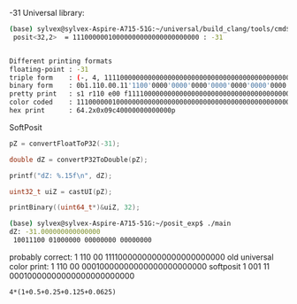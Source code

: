 -31
Universal library:

```bash
(base) sylvex@sylvex-Aspire-A715-51G:~/universal/build_clang/tools/cmd$ ./posit -31
 posit<32,2>  = 11100000010000000000000000000000 : -31


Different printing formats
floating-point : -31
triple form    : (-, 4, 1111000000000000000000000000000000000000000000000000000000)
binary form    : 0b1.110.00.11'1100'0000'0000'0000'0000'0000'0000'0000'0000'0000'0000'0000'0000'0000
pretty print   : s1 r110 e00 f1111000000000000000000000000000000000000000000000000000000 qNW v-31
color coded    : 1110000001000000000000000000000000000000000000000000000000000000
hex print      : 64.2x0x09c40000000000000p
```

SoftPosit

```cpp
pZ = convertFloatToP32(-31);

double dZ = convertP32ToDouble(pZ);

printf("dZ: %.15f\n", dZ);

uint32_t uiZ = castUI(pZ);

printBinary((uint64_t*)&uiZ, 32);
```

```bash
(base) sylvex@sylvex-Aspire-A715-51G:~/posit_exp$ ./main 
dZ: -31.000000000000000
 10011100 01000000 00000000 00000000
```

probably correct: 
1 110 00 11110000000000000000000000
old universal color print:
1 110 00 00010000000000000000000000
softposit
1 001 11 00010000000000000000000000

`4*(1+0.5+0.25+0.125+0.0625)`